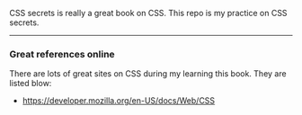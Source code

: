 CSS secrets is really a great book on CSS. This repo is my practice on CSS secrets.

---

### Great references online

There are lots of great sites on CSS during my learning this book. They are listed blow:

- https://developer.mozilla.org/en-US/docs/Web/CSS
